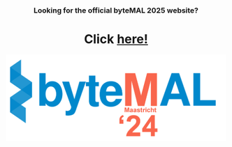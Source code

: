 <h3 align="center">
Looking for the official byteMAL 2025 website?
</h3>
<h1 align="center">
Click <a href="https://bytemal.github.io/bytemal-2025/">here!</a>
</h1>

![logo](/images/byteMAL_2024_logo.png?raw=true "logo")
